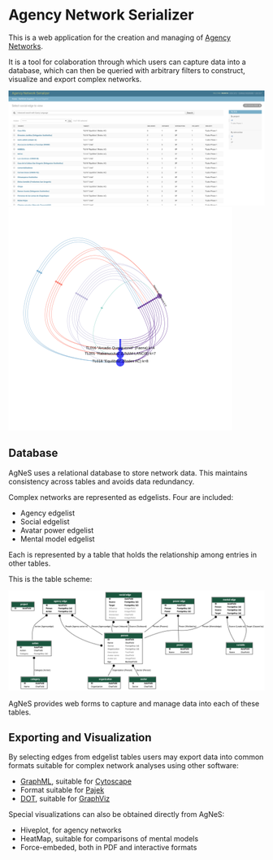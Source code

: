 # Agency Network Serializer

This is a web application for the creation and managing of [Agency Networks](https://steps-centre.org/blog/new-forms-agency-help-navigate-xochimilcos-troubled-waters/).

It is a tool for colaboration through which users can capture data
into a database, which can then be queried with arbitrary filters to
construct, visualize and export complex networks.

![screenshot](screen.png)
![example hiveplot](agency_hiveplot.png)

## Database

AgNeS uses a relational database to store network data. This maintains
consistency across tables and avoids data redundancy.

Complex networks are represented as edgelists. Four are included:

 - Agency edgelist
 - Social edgelist
 - Avatar power edgelist
 - Mental model edgelist

Each is represented by a table that holds the relationship among
entries in other tables.

This is the table scheme:

![table scheme](tables.png)

AgNeS provides web forms to capture and manage data into each of these
tables.

## Exporting and Visualization

By selecting edges from edgelist tables users may export data into
common formats suitable for complex network analyses using other
software:

 - [GraphML](http://graphml.graphdrawing.org/), suitable for [Cytoscape](https://cytoscape.org/)
 - Format suitable for [Pajek](http://vlado.fmf.uni-lj.si/pub/networks/Pajek/)
 - [DOT](https://en.wikipedia.org/wiki/DOT_%28graph_description_language%29), suitable for [GraphViz](https://graphviz.org/)

Special visualizations can also be obtained directly from AgNeS:

 - Hiveplot, for agency networks
 - HeatMap, suitable for comparisons of mental models
 - Force-embeded, both in PDF and interactive formats
